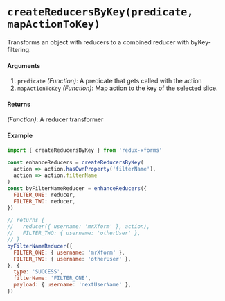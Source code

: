 # `createReducersByKey(predicate, mapActionToKey)`

Transforms an object with reducers to a combined reducer with byKey-filtering.

#### Arguments

1. `predicate` *(Function)*: A predicate that gets called with the action
2. `mapActionToKey` *(Function)*:  Map action to the key of the selected slice.

#### Returns

*(Function)*: A reducer transformer

#### Example

```javascript
import { createReducersByKey } from 'redux-xforms'

const enhanceReducers = createReducersByKey(
  action => action.hasOwnProperty('filterName'),
  action => action.filterName
)
const byFilterNameReducer = enhanceReducers({
  FILTER_ONE: reducer,
  FILTER_TWO: reducer,
})

// returns {
//   reducer({ username: 'mrXform' }, action),
//   FILTER_TWO: { username: 'otherUser' },
// }
byFilterNameReducer({
  FILTER_ONE: { username: 'mrXform' },
  FILTER_TWO: { username: 'otherUser' },
}, {
  type: 'SUCCESS',
  filterName: 'FILTER_ONE',
  payload: { username: 'nextUserName' },
})
```
